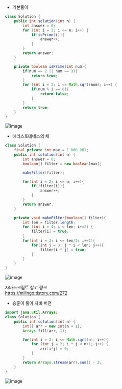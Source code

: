 + 기본풀이
``` java
class Solution {
    public int solution(int n) {
        int answer = 0;
        for (int i = 2; i <= n; i++) {
            if(isPrime(i)){
                answer++;
            }
        }
        return answer;
    }

    private boolean isPrime(int num){
        if(num == 2 || num == 3){
            return true;
        }
        for (int i = 2; i <= Math.sqrt(num); i++) {
            if(num % i == 0){
                return false;
            }
        }
        return true;
    }
}
```
![image](https://github.com/alswo1212/CNF_codingTest_sturdy/assets/92290312/80be43e5-c5e4-430a-a21c-33ca27901d06)

+ 에라스토테네스의 채
```java
class Solution {
    final private int max = 1_000_001;
    public int solution(int n) {
        int answer = 0;
        boolean[] filter = new boolean[max];

        makeFilter(filter);

        for(int i = 2; i <= n; i++){
            if(!filter[i]){
                answer++;
            }
        }
        return answer;
    }

    private void makeFilter(boolean[] filter){
        int len = filter.length;
        for (int i = 4; i < len; i+=2) {
            filter[i] = true;
        }
        for(int i = 3; i <= len/2; i+=2){
            for(int j = 3; j * i < len; j++){
                filter[i * j] = true;
            }
        }
    }
}
```
![image](https://github.com/alswo1212/CNF_codingTest_sturdy/assets/92290312/a3d818e6-eef2-43b5-8aa8-62d897054424)

자바스크립트 참고 링크<br/>
https://miiingo.tistory.com/272

+ 승준이 풀이 자바 버전
```java
import java.util.Arrays;
class Solution {
    public int solution(int n) {
        int[] arr = new int[n + 1];
        Arrays.fill(arr, 1);

        for(int i = 2; i <= Math.sqrt(n); i++){
            for (int j = 2; i * j < n+1; j++) {
                arr[i*j] = 0; 
            }
        }
        return Arrays.stream(arr).sum() - 2;
    }
}
```
![image](https://github.com/alswo1212/CNF_codingTest_sturdy/assets/92290312/8de80054-2288-4de3-9752-fbaeb6b150e9)
